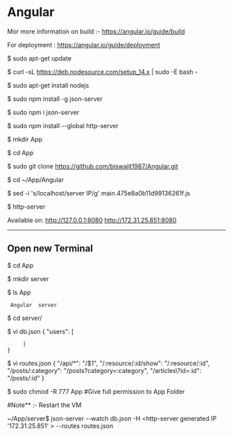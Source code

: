 # Angular

Mor more information on build :- https://angular.io/guide/build

For deployment : https://angular.io/guide/deployment


 $ sudo apt-get update
 
 $ curl -sL https://deb.nodesource.com/setup_14.x | sudo -E bash -
 
 $ sudo apt-get install nodejs
 
 $ sudo npm install -g json-server
 
 $ sudo npm i json-server
 
 $ sudo npm install --global http-server
 
 $ mkdir App
 
 $ cd App
 
 $ sudo git clone https://github.com/biswajit1987/Angular.git
 
 $ cd ~/App/Angular
 
 $ sed -i 's/localhost/server IP/g' main.475e8a0b11d99136261f.js
 
 $ http-server
 
 Available on:
  http://127.0.0.1:8080
  http://172.31.25.851:8080

 
 ---------------------------
 Open new Terminal
 ---------------------------
 
 $ cd App
 
 $ mkdir server
 
 $  ls App
 
     Angular  server
 
 $ cd server/
 
 $ vi db.json
    {
       "users": [

         ]
    }
 
 $ vi routes.json
	{
		"/api/*": "/$1",
		"/:resource/:id/show": "/:resource/:id",
		"/posts/:category": "/posts?category=:category",
		"/articles\\?id=:id": "/posts/:id"
	}

 $ sudo chmod -R 777 App #Give full permission to App Folder
 
 #Note** :- Restart the VM
 
 ~/App/server$ json-server --watch db.json -H <http-server generated IP '172.31.25.851' > --routes routes.json


 
